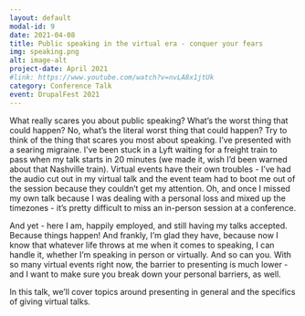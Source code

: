 ```yaml
---
layout: default
modal-id: 9
date: 2021-04-08
title: Public speaking in the virtual era - conquer your fears
img: speaking.png
alt: image-alt
project-date: April 2021
#link: https://www.youtube.com/watch?v=nvLA8x1jtUk
category: Conference Talk
event: DrupalFest 2021
---
```

What really scares you about public speaking? What’s the worst thing that could happen? No, what’s the literal worst thing that could happen? Try to think of the thing that scares you most about speaking. I’ve presented with a searing migraine. I’ve been stuck in a Lyft waiting for a freight train to pass when my talk starts in 20 minutes (we made it, wish I’d been warned about that Nashville train). Virtual events have their own troubles - I’ve had the audio cut out in my virtual talk and the event team had to boot me out of the session because they couldn’t get my attention. Oh, and once I missed my own talk because I was dealing with a personal loss and mixed up the timezones - it’s pretty difficult to miss an in-person session at a conference.    

And yet - here I am, happily employed, and still having my talks accepted. Because things happen! And frankly, I’m glad they have, because now I know that whatever life throws at me when it comes to speaking, I can handle it, whether I’m speaking in person or virtually. And so can you. With so many virtual events right now, the barrier to presenting is much lower - and I want to make sure you break down your personal barriers, as well.    

In this talk, we’ll cover topics around presenting in general and the specifics of giving virtual talks.    
